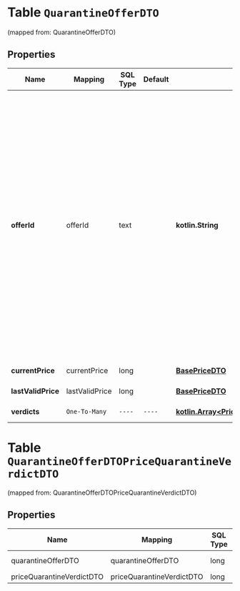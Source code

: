 
# Table `QuarantineOfferDTO`
(mapped from: QuarantineOfferDTO)

## Properties
Name | Mapping | SQL Type | Default | Type | Description | Notes
---- | ------- | -------- | ------- | ---- | ----------- | -----
**offerId** | offerId | text |  | **kotlin.String** | Ваш SKU — идентификатор товара в вашей системе.  Разрешена любая последовательность длиной до 255 знаков.  Правила использования SKU:  * У каждого товара SKU должен быть свой.  * SKU товара нельзя менять — можно только удалить товар и добавить заново с новым SKU.  * Уже заданный SKU нельзя освободить и использовать заново для другого товара. Каждый товар должен получать новый идентификатор, до того никогда не использовавшийся в вашем каталоге.  [Что такое SKU и как его назначать](https://yandex.ru/support/marketplace/assortment/add/index.html#fields)  |  [optional]
**currentPrice** | currentPrice | long |  | [**BasePriceDTO**](BasePriceDTO.md) |  |  [optional] [foreignkey]
**lastValidPrice** | lastValidPrice | long |  | [**BasePriceDTO**](BasePriceDTO.md) |  |  [optional] [foreignkey]
**verdicts** | `One-To-Many` | `----` | `----`  | [**kotlin.Array&lt;PriceQuarantineVerdictDTO&gt;**](PriceQuarantineVerdictDTO.md) | Причины попадания товара в карантин. |  [optional]





# **Table `QuarantineOfferDTOPriceQuarantineVerdictDTO`**
(mapped from: QuarantineOfferDTOPriceQuarantineVerdictDTO)

## Properties
Name | Mapping | SQL Type | Default | Type | Description | Notes
---- | ------- | -------- | ------- | ---- | ----------- | -----
quarantineOfferDTO | quarantineOfferDTO | long | | kotlin.Long | Primary Key | *one*
priceQuarantineVerdictDTO | priceQuarantineVerdictDTO | long | | kotlin.Long | Foreign Key | *many*



